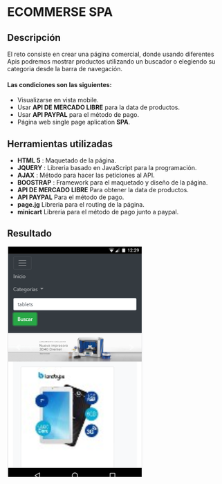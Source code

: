 
# ECOMMERSE SPA


## Descripción

El reto consiste en crear una página comercial, donde usando diferentes Apis podremos mostrar productos utilizando un buscador o elegiendo su categoria desde la barra de navegación.

 #### Las condiciones son las siguientes:

* Visualizarse en vista mobile.
* Usar **API DE MERCADO LIBRE** para la data de productos.
* Usar **API PAYPAL** para el método de pago.
* Página web single page aplication **SPA**.

 

## Herramientas utilizadas 
 * **HTML 5** : Maquetado de la página.
 * **JQUERY** : Libreria basado en JavaScript para la programación.
 * **AJAX** : Método para hacer las peticiones al API. 
 * **BOOSTRAP** : Framework para el maquetado y diseño de la página. 
 * **API DE MERCADO LIBRE** Para obtener la data de productos.
 * **API PAYPAL** Para el método de pago.
 * **page.jg** Libreria para el routing de la página.
 * **minicart** Libreria para el método de pago junto a paypal.


## Resultado

![Resultado](public/assets/images/mobile.png)

  
